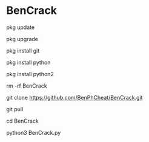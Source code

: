# BenCrack



pkg update 

pkg upgrade

pkg install git

pkg install python 

pkg install python2 

rm -rf BenCrack

git clone https://github.com/BenPhCheat/BenCrack.git

git pull

cd BenCrack

python3 BenCrack.py


